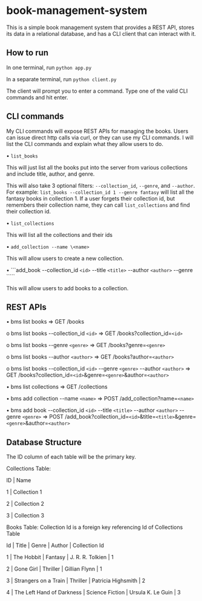 # book-management-system
This is a simple book management system that provides a REST API, stores its data in a relational database, and has a CLI client that can interact with it.

## How to run
In one terminal, run ```python app.py```

In a separate terminal, run ```python client.py```

The client will prompt you to enter a command. Type one of the valid CLI commands and hit enter.

## CLI commands
My CLI commands will expose REST APIs for managing the books. Users can issue direct http calls via curl, or they can use my CLI commands. I will list the CLI commands and explain what they allow users to do.

•	```list_books``` 

This will just list all the books put into the server from various collections and include title, author, and genre. 

This will also take 3 optional filters: ```--collection_id```, ```--genre```, and ```--author```. For example: ```list_books --collection_id 1 --genre fantasy``` will list all the fantasy books in collection 1. If a user forgets their collection id, but remembers their collection name, they can call ```list_collections``` and find their collection id.

•	```list_collections```

This will list all the collections and their ids

•	```add_collection --name \<name>```

This will allow users to create a new collection.

•	```add_book --collection_id `<id>` --title `<title>` --author `<author>` --genre `<genre>````

This will allow users to add books to a collection.

## REST APIs
•	bms list books => GET /books

   o	bms list books --collection_id `<id>` => GET /books?collection_id=`<id>`
   
   o	bms list books --genre `<genre>` => GET /books?genre=`<genre>`

   o	bms list books --author `<author>` => GET /books?author=`<author>`

   o	bms list books --collection_id `<id>` --genre `<genre>` --author `<author>` => GET /books?collection_id=`<id>`&genre=`<genre>`&author=`<author>`
 
•	bms list collections => GET /collections
 
•	bms add collection --name `<name>` => POST /add_collection?name=`<name>`
 
•	bms add book --collection_id `<id>` --title `<title>` --author `<author>` --genre `<genre>` => POST /add_book?collection_id=`<id>`&title=`<title>`&genre=`<genre>`&author=`<author>`

## Database Structure 
The ID column of each table will be the primary key. 

Collections Table:	

ID | Name

1  | Collection 1

2	 | Collection 2

3	 | Collection 3


Books Table: Collection Id is a foreign key referencing Id of Collections Table

Id | Title                     | Genre           | Author             | Collection Id

1	 | The Hobbit	               | Fantasy	        | J. R. R. Tolkien	  | 1

2	 | Gone Girl	        	       | Thriller        | Gillian Flynn	     | 1

3	 | Strangers on a Train	     | Thriller	       | Patricia Highsmith	| 2

4	 | The Left Hand of Darkness | Science Fiction | Ursula K. Le Guin	 | 3



